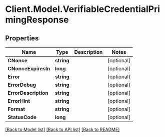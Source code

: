 # Client.Model.VerifiableCredentialPrimingResponse

## Properties

Name | Type | Description | Notes
------------ | ------------- | ------------- | -------------
**CNonce** | **string** |  | [optional] 
**CNonceExpiresIn** | **long** |  | [optional] 
**Error** | **string** |  | [optional] 
**ErrorDebug** | **string** |  | [optional] 
**ErrorDescription** | **string** |  | [optional] 
**ErrorHint** | **string** |  | [optional] 
**Format** | **string** |  | [optional] 
**StatusCode** | **long** |  | [optional] 

[[Back to Model list]](../README.md#documentation-for-models) [[Back to API list]](../README.md#documentation-for-api-endpoints) [[Back to README]](../README.md)

